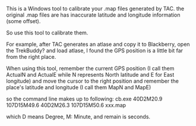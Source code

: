 This is a Windows tool to calibrate your .map files generated by TAC. the original .map files are has inaccurate latitude and longitude information (some offset).

So use this tool to calibrate them.

For example, after TAC generates an atlase and copy it to Blackberry, open the TrekBuddy? and load atlase, I found the GPS position is a little bit far from the right place.

When using this tool, remember the current GPS position (I call them ActualN and ActualE while N represents North latitude and E for East longitude) and move the cursor to the right position and remember the place's latitude and longitude (I call them MapN and MapE)

so the command line makes up to following: cb.exe 40D2M20.9 107D15M49.6 40D2M26.3 107D15M50.6 xxx.map

which D means Degree, M: Minute, and remain is seconds.